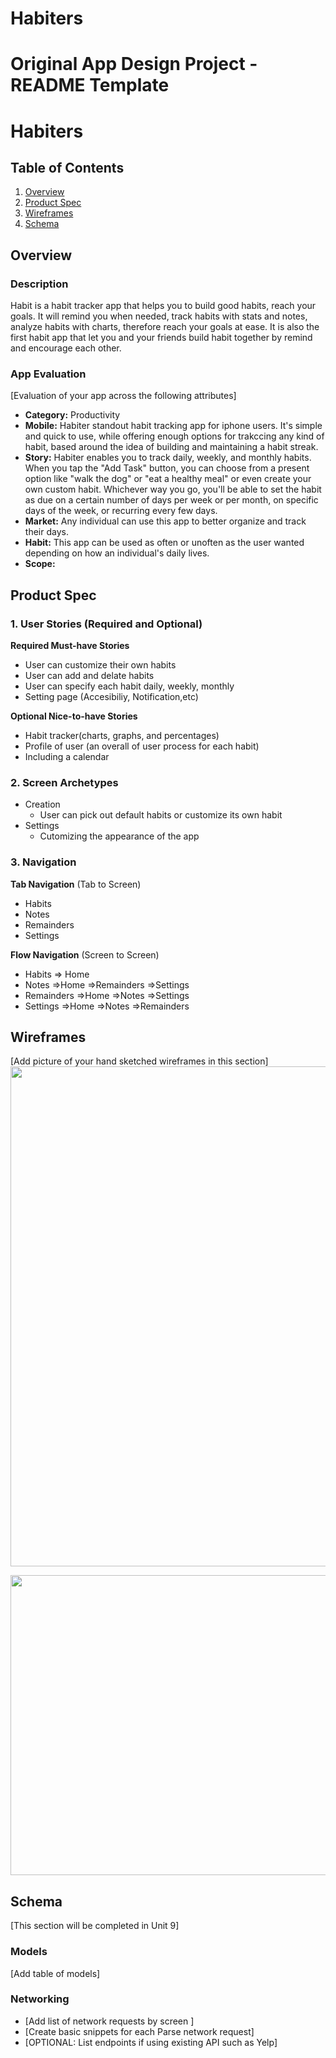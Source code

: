 # Habiters
Original App Design Project - README Template
===

# Habiters

## Table of Contents
1. [Overview](#Overview)
1. [Product Spec](#Product-Spec)
1. [Wireframes](#Wireframes)
2. [Schema](#Schema)

## Overview
### Description
Habit is a habit tracker app that helps you to build good habits, reach your goals.
It will remind you when needed, track habits with stats and notes, analyze habits with charts, therefore reach your goals at ease. It is also the first habit app that let you and your friends build habit together by remind and encourage each other.

### App Evaluation
[Evaluation of your app across the following attributes]
- **Category:** Productivity
- **Mobile:** Habiter standout habit tracking app for iphone users. It's simple and quick to use, while offering enough options for trakccing any kind of habit, based around the idea of building and maintaining a habit streak.
- **Story:** Habiter enables you to track daily, weekly, and monthly habits. When you tap the "Add Task" button, you can choose from a present option like "walk the dog" or "eat a healthy meal" or even create your own custom habit. Whichever way you go, you'll be able to set the habit as due on a certain number of days per week or per month, on specific days of the week, or recurring every few days. 
- **Market:** Any individual can use this app to better organize and track their days. 
- **Habit:** This app can be used as often or unoften as the user wanted depending on how an individual's daily lives.
- **Scope:** 

## Product Spec

### 1. User Stories (Required and Optional)

**Required Must-have Stories**

* User can customize their own habits
* User can add and delate habits
* User can specify each habit daily, weekly, monthly 
* Setting page (Accesibiliy, Notification,etc)


**Optional Nice-to-have Stories**

* Habit tracker(charts, graphs, and percentages)
* Profile of user (an overall of user process for each habit)
* Including a calendar


### 2. Screen Archetypes

* Creation
   * User can pick out default habits or customize its own habit 
*  Settings
    * Cutomizing the appearance of the app  
### 3. Navigation

**Tab Navigation** (Tab to Screen)

* Habits
* Notes
* Remainders
* Settings

**Flow Navigation** (Screen to Screen)

* Habits
    => Home
* Notes
    =>Home
    =>Remainders
    =>Settings
* Remainders
    =>Home
    =>Notes
    =>Settings
* Settings 
    =>Home
    =>Notes
    =>Remainders
   
## Wireframes
[Add picture of your hand sketched wireframes in this section]
<img src="https://flic.kr/ps/3YBty8" width=800>

<a data-flickr-embed="true" href="https://www.flickr.com/photos/195335892@N03" title=""><img src="https://live.staticflickr.com/65535/51980554271_8009bbd84d_z.jpg" width="640" height="480" alt=""></a><script async src="//embedr.flickr.com/assets/client-code.js" charset="utf-8"></script>





## Schema 
[This section will be completed in Unit 9]
### Models
[Add table of models]
### Networking
- [Add list of network requests by screen ]
- [Create basic snippets for each Parse network request]
- [OPTIONAL: List endpoints if using existing API such as Yelp]
